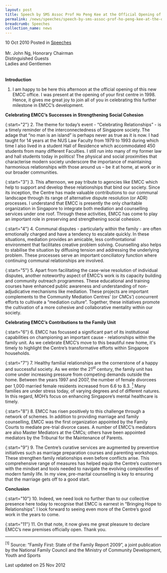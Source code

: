 ```yaml
---
layout: post
title: Speech by SMS Assoc Prof Ho Peng Kee at the Official Opening of the Eagles Mediation & Counselling Centre's (EMCC) new office at Social Service Hub, Liang Court
permalink: /news/speeches/speech-by-sms-assoc-prof-ho-peng-kee-at-the-official-opening-of-the-eagles-mediation-counselling
breadcrumb: Speeches
collection_name: news
---
```


10 Oct 2010 Posted in [Speeches](/news/speeches)
<br>  
Mr. John Ng, Honorary Chairman   
Distinguished Guests  
Ladies and Gentlemen  
<br>  
**Introduction**
<br>
1. I am happy to be here this afternoon at the official opening of this new EMCC office. I was present at the opening of your first centre in 1998. Hence, it gives me great joy to join all of you in celebrating this further milestone in EMCC’s development.



**Celebrating EMCC’s Successes in Strengthening Social Cohesion**

{:start="2"}
2. The theme for today’s event - “Celebrating Relationships” - is a timely reminder of the interconnectedness of Singapore society.  The adage that “no man is an island” is perhaps never as true as it is now. I had taught for 14 years at the NUS Law Faculty from 1979 to 1993 during which time I also lived in a student Hall of Residence which accommodated 450 students from many different Faculties. I still run into many of my former law and hall students today in politics! The physical and social proximities that characterise modern society underscore the importance of maintaining harmonious relationships with those around us – be it at home, at work or in our broader communities. 

{:start="3"}
3. This afternoon, we pay tribute to agencies like EMCC which help to support and develop these relationships that bind our society. Since its inception, the Centre has made valuable contributions to our communal landscape through its range of alternative dispute resolution (or ADR) processes. I understand that EMCC is presently the only charitable organization in Singapore to integrate both mediation and counselling services under one roof. Through these activities, EMCC has come to play an important role in preserving and strengthening social cohesion.

{:start="4"}
4. Communal disputes - particularly within the family - are often emotionally charged and have a tendency to escalate quickly. In these situations, mediation provides an amicable, less confrontational environment that facilitates creative problem solving. Counselling also helps to stabilise the situation by diffusing tension and addressing the underlying problem. These processes serve an important conciliatory function where continuing communal relationships are involved.

{:start="5"}
5. Apart from facilitating the case-wise resolution of individual disputes, another noteworthy aspect of EMCC’s work is its capacity building and community outreach programmes. These educational and training courses have enhanced public awareness and understanding of non-adjudicative mechanisms like mediation. These projects are important complements to the Community Mediation Centres’ (or CMCs’) concurrent efforts to cultivate a “mediation culture”. Together, these initiatives promote the cultivation of a more cohesive and collaborative mentality within our society.

**Celebrating EMCC’s Contributions to the Family Unit**

{:start="6"}
6. EMCC has focussed a significant part of its institutional capabilities on championing an important cause - relationships within the family unit. As we celebrate EMCC’s move to this beautiful new home, it's timely to highlight the Centre’s transformative efforts within Singapore households.  

{:start="7"}
7. Healthy familial relationships are the cornerstone of a happy and successful society. As we enter the 21<sup>st</sup> century, the family unit has come under increasing pressure from competing demands outside the home. Between the years 1997 and 2007, the number of female divorcees per 1,000 married female residents increased from 6.6 to 8.3. <a href="#fn1"><sup>1</sup></a>  Many families are under stress today, of varying degrees and of different natures. In this regard, MOH’s focus on enhancing Singapore’s mental healthcare is timely.

{:start="8"}
8. EMCC has risen positively to this challenge through a network of schemes. In addition to providing marriage and family counselling, EMCC was the first organization appointed by the Family Courts to mediate pre-trial divorce cases. A number of EMCC’s mediators are also Master Mediators at the CMCs; others have been appointed mediators by the Tribunal for the Maintenance of Parents.

{:start="9"}
9. The Centre’s curative services are augmented by preventive initiatives such as marriage preparation courses and parenting workshops. These strengthen family relationships even before conflicts arise. This comprehensive range of measures has helped equip the Centre’s customers with the mindset and tools needed to navigate the evolving complexities of modern family life. In my view, pre-marital counselling is key to ensuring that the marriage gets off to a good start.


**Conclusion**

{:start="10"}
10. Indeed, we need look no further than to our collective presence here today to recognise that EMCC is earnest in “Bringing Hope to Relationships”. I look forward to seeing even more of the Centre’s good work in the years to come.

{:start="11"}
11. On that note, it now gives me great pleasure to declare EMCC’s new premises officially open. Thank you.

---

<p id="fn1"><sup>[1]</sup> Source: “Family First: State of the Family Report 2009”, a joint publication by the National Family Council and the Ministry of Community Development, Youth and Sports</p>


<p class="right-side-updated">Last updated on 25 Nov 2012</p>
